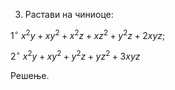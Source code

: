 3. Растави на чиниоце:

$1^{\circ} \ x^2y+xy^2+x^2z+xz^2+y^2z+2xyz;$

$2^{\circ} \ x^2y+xy^2+y^2z+yz^2+3xyz$

Решење.





